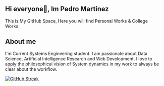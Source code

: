 ## Hi everyone👋, Im Pedro Martinez
This is My GitHub Space, Here you will find Personal Works & College Works

## About me
I'm Current Systems Engineering student. I am passionate about Data Science, Artificial Intelligence Research and Web Development. 
I love to apply the philosophical vision of System dynamics in my work to always be clear about the workflow.

[![GitHub Streak](https://streak-stats.demolab.com/?user=PedroMartk9i)](https://git.io/streak-stats)
<!--
**PedroMartk9i/PedroMartk9i** is a ✨ _special_ ✨ repository because its `README.md` (this file) appears on your GitHub profile.


Here are some ideas to get you started:

- 🔭 I’m currently working on 
- 🌱 I’m currently learning
- 👯 I’m looking to collaborate on ...
- 🤔 I’m looking for help with ...
- 💬 Ask me about ...
- 📫 How to reach me: ...
- 😄 Pronouns: ...
- ⚡ Fun fact: 
-->
